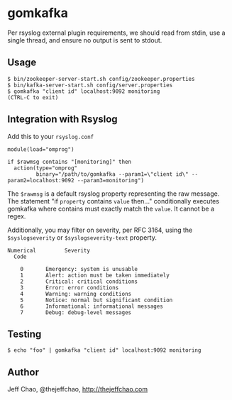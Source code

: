 gomkafka
========

Per rsyslog external plugin requirements, we should read from stdin, use a single thread, and ensure no output is sent to stdout.

## Usage

```shell
$ bin/zookeeper-server-start.sh config/zookeeper.properties
$ bin/kafka-server-start.sh config/server.properties
$ gomkafka "client id" localhost:9092 monitoring
(CTRL-C to exit)
```

## Integration with Rsyslog

Add this to your `rsyslog.conf`

```shell
module(load="omprog")

if $rawmsg contains "[monitoring]" then
  action(type="omprog"
         binary="/path/to/gomkafka --param1=\"client id\" --param2=localhost:9092 --param3=monitoring")
```

The `$rawmsg` is a default rsyslog property representing the raw message. The statement "if `property` contains `value` then..." conditionally executes gomkafka where contains must exactly match the `value`. It  cannot be a regex.

Additionally, you may filter on severity, per RFC 3164, using the `$syslogseverity` or `$syslogseverity-text` property.

```
Numerical         Severity
  Code

    0       Emergency: system is unusable
    1       Alert: action must be taken immediately
    2       Critical: critical conditions
    3       Error: error conditions
    4       Warning: warning conditions
    5       Notice: normal but significant condition
    6       Informational: informational messages
    7       Debug: debug-level messages
```

## Testing

```shell
$ echo "foo" | gomkafka "client id" localhost:9092 monitoring
```

## Author

Jeff Chao, @thejeffchao, http://thejeffchao.com
